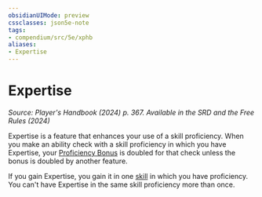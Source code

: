 ```yaml
---
obsidianUIMode: preview
cssclasses: json5e-note
tags:
- compendium/src/5e/xphb
aliases:
- Expertise
---
```

# Expertise
*Source: Player's Handbook (2024) p. 367. Available in the <span title='Systems Reference Document (5.2)'>SRD</span> and the Free Rules (2024)* 

Expertise is a feature that enhances your use of a skill proficiency. When you make an ability check with a skill proficiency in which you have Expertise, your [Proficiency Bonus](/3-Mechanics/CLI/variant-rules/proficiency-xphb.md) is doubled for that check unless the bonus is doubled by another feature.

If you gain Expertise, you gain it in one [skill](/3-Mechanics/CLI/variant-rules/skill-xphb.md) in which you have proficiency. You can't have Expertise in the same skill proficiency more than once.